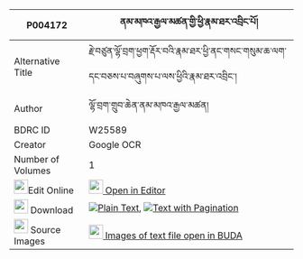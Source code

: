 |P004172|ནམ་མཁའ་རྒྱལ་མཚན་གྱི་ཕྱི་རྣམ་ཐར་འབྲིང་པོ། 
| --- | --- 
|Alternative Title |རྗེ་བཙུན་ལྷོ་བྲག་ཕྱག་རྡོར་བའི་རྣམ་ཐར་ཕྱི་ནང་གསང་གསུམ་ཆ་ལག་དང་བཅས་པ་བཞུགས་པ་ལས་ཕྱིའི་རྣམ་ཐར་འབྲིང་།
|Author| ལྷོ་བྲག་གྲུབ་ཆེན་ནམ་མཁའ་རྒྱལ་མཚན།
|BDRC ID | W25589
|Creator | Google OCR
|Number of Volumes| 1
|<img width="25" src="https://img.icons8.com/color/25/000000/edit-property.png">Edit Online| [<img width="25" src="https://avatars.githubusercontent.com/u/45091458?s=200&v=4"> Open in Editor](http://editor.openpecha.org/P004172)
|<img width="25" src="https://img.icons8.com/fluent/48/000000/download-2.png"/>  Download | [![](https://img.icons8.com/color/20/000000/txt.png)Plain Text](https://github.com/Openpecha/P004172/releases/download/v1/namkha_gyaltsen_gyi_chi_namtar_plain_P004172.zip), [![](https://img.icons8.com/color/20/000000/txt.png)Text with Pagination](https://github.com/Openpecha/P004172/releases/download/v1/namkha_gyaltsen_gyi_chi_namtar_pages_P004172.zip)
|<img width="25" src="https://img.icons8.com/plasticine/100/000000/pictures-folder.png"/>  Source Images | [<img width="25" src="https://library.bdrc.io/icons/BUDA-small.svg"> Images of text file open in BUDA](https://library.bdrc.io/show/bdr:W25589)